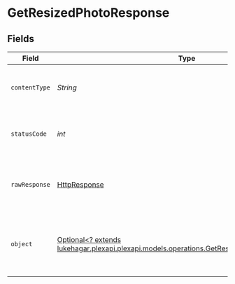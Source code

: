 # GetResizedPhotoResponse


## Fields

| Field                                                                                                                                                 | Type                                                                                                                                                  | Required                                                                                                                                              | Description                                                                                                                                           |
| ----------------------------------------------------------------------------------------------------------------------------------------------------- | ----------------------------------------------------------------------------------------------------------------------------------------------------- | ----------------------------------------------------------------------------------------------------------------------------------------------------- | ----------------------------------------------------------------------------------------------------------------------------------------------------- |
| `contentType`                                                                                                                                         | *String*                                                                                                                                              | :heavy_check_mark:                                                                                                                                    | HTTP response content type for this operation                                                                                                         |
| `statusCode`                                                                                                                                          | *int*                                                                                                                                                 | :heavy_check_mark:                                                                                                                                    | HTTP response status code for this operation                                                                                                          |
| `rawResponse`                                                                                                                                         | [HttpResponse<InputStream>](https://docs.oracle.com/en/java/javase/11/docs/api/java.net.http/java/net/http/HttpResponse.html)                         | :heavy_check_mark:                                                                                                                                    | Raw HTTP response; suitable for custom response parsing                                                                                               |
| `object`                                                                                                                                              | [Optional<? extends lukehagar.plexapi.plexapi.models.operations.GetResizedPhotoResponseBody>](../../models/operations/GetResizedPhotoResponseBody.md) | :heavy_minus_sign:                                                                                                                                    | Unauthorized - Returned if the X-Plex-Token is missing from the header or query.                                                                      |